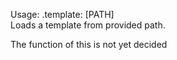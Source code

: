 Usage: .template: [PATH]   
Loads a template from provided path.   
		
The function of this is not yet decided